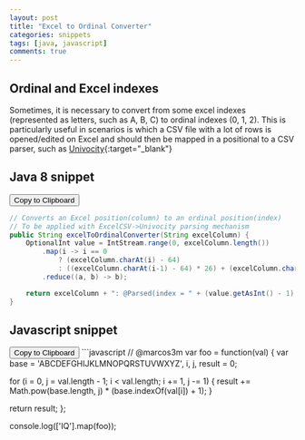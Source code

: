 ```yaml
---
layout: post
title: "Excel to Ordinal Converter"
categories: snippets
tags: [java, javascript]
comments: true
---
```


## Ordinal and Excel indexes

Sometimes, it is necessary to convert from some excel indexes (represented as
letters, such as A, B, C) to ordinal indexes (0, 1, 2). This is particularly
useful in scenarios is which a CSV file with a lot of rows is opened/edited on
Excel and should then be mapped in a positional to a CSV parser, such as
[Univocity](https://github.com/uniVocity/univocity-parsers){:target="_blank"}

## Java 8 snippet
<input type="button" value="Copy to Clipboard" onclick="copyToClipboard(0)"/>

```java
// Converts an Excel position(column) to an ordinal position(index)
// To be applied with ExcelCSV->Univocity parsing mechanism
public String excelToOrdinalConverter(String excelColumn) {
    OptionalInt value = IntStream.range(0, excelColumn.length())
        .map(i -> i == 0
            ? (excelColumn.charAt(i) - 64)
            : ((excelColumn.charAt(i-1) - 64) * 26) + (excelColumn.charAt(i) - 64))
        .reduce((a, b) -> b);

    return excelColumn + ": @Parsed(index = " + (value.getAsInt() - 1) + ")";
}
```

## Javascript snippet

<input type="button" value="Copy to Clipboard" onclick="copyToClipboard(1)"/>
```javascript
// @marcos3m
var foo = function(val) {
  var base = 'ABCDEFGHIJKLMNOPQRSTUVWXYZ', i, j, result = 0;

  for (i = 0, j = val.length - 1; i < val.length; i += 1, j -= 1) {
    result += Math.pow(base.length, j) * (base.indexOf(val[i]) + 1);
  }

  return result;
};

console.log(['IQ'].map(foo));
```

